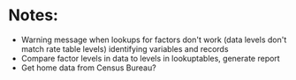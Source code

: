 # Notes:
* Warning message when lookups for factors don't work (data levels don't match rate table levels) identifying variables and records
* Compare factor levels in data to levels in lookuptables, generate report
* Get home data from Census Bureau?
